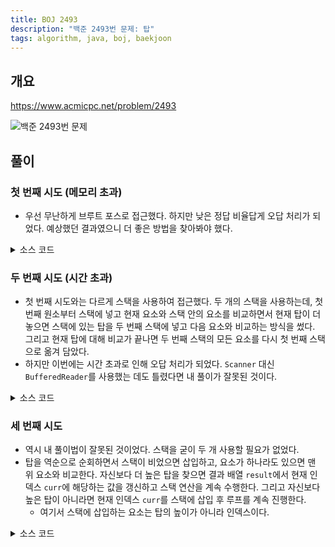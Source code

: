```yaml
---
title: BOJ 2493
description: "백준 2493번 문제: 탑"
tags: algorithm, java, boj, baekjoon
---
```


## 개요

https://www.acmicpc.net/problem/2493

![백준 2493번 문제](/images/220209-boj-2493.png)

## 풀이

### 첫 번째 시도 (메모리 초과)

- 우선 무난하게 브루트 포스로 접근했다. 하지만 낮은 정답 비율답게 오답 처리가 되었다. 예상했던 결과였으니 더 좋은 방법을 찾아봐야 했다.

<details>
<summary>소스 코드</summary>
<div markdown="1">

```java
import java.util.Scanner;

public class Main {
    public static void main(String[] args) {
        Scanner sc = new Scanner(System.in);
        
        int n = sc.nextInt();
        int[] tower = new int[n];
        for (int i = 0; i < n; i++) {
            tower[i] = sc.nextInt();
        }
        
        int[] result = new int[n];
        for (int i = 0; i < n; i++) {
            for (int j = i - 1; j >= 0; j--) {
                if (tower[j] >= tower[i]) {
                    result[i] = j + 1;
                    break;
                }
            }
        }
        
        StringBuilder sb = new StringBuilder();
        for (int r : result) {
            sb.append(r + " ");
        }
        sb.setLength(sb.length() - 1);
        System.out.println(sb.toString());
        sc.close();
    }
}
```

</div>
</details>

### 두 번째 시도 (시간 초과)

- 첫 번째 시도와는 다르게 스택을 사용하여 접근했다. 두 개의 스택을 사용하는데, 첫 번째 원소부터 스택에 넣고 현재 요소와 스택 안의 요소를 비교하면서 현재 탑이 더 놓으면 스택에 있는 탑을 두 번째 스택에 넣고 다음 요소와 비교하는 방식을 썼다. 그리고 현재 탑에 대해 비교가 끝나면 두 번째 스택의 모든 요소를 다시 첫 번째 스택으로 옮겨 담았다.
- 하지만 이번에는 시간 초과로 인해 오답 처리가 되었다. `Scanner` 대신 `BufferedReader`를 사용했는 데도 틀렸다면 내 풀이가 잘못된 것이다.

<details>
<summary>소스 코드</summary>
<div markdown="1">

```java
import java.io.BufferedReader;
import java.io.IOException;
import java.io.InputStreamReader;
import java.util.Stack;
import java.util.StringTokenizer;

public class Main {
    public static void main(String[] args) throws IOException {
        BufferedReader br = new BufferedReader(new InputStreamReader(System.in));
        
        int n = Integer.parseInt(br.readLine());
        Stack<Integer> stack = new Stack<>();
        Stack<Integer> temp = new Stack<>();
        
        StringTokenizer st = new StringTokenizer(br.readLine());
        StringBuilder sb = new StringBuilder();
        
        for (int i = 1; i <= n; i++) {
            int curr = Integer.parseInt(st.nextToken());
            boolean isReceived = false;
            
            while(!stack.isEmpty()) {
                if (stack.peek() >= curr) {
                  // 이전 탑에서 수신했을 경우
                  isReceived = true;
                  break;
                } else {
                  // 수신한 탑이 없을 경우
                  temp.push(stack.pop());
                }
            }
          
          sb.append((isReceived ? stack.size() : 0) + " ");
          while(!temp.isEmpty()) stack.push(temp.pop());
          stack.push(curr);
        }
        
        sb.setLength(sb.length() - 1);
        System.out.println(sb.toString());
        br.close();
    }
}
```

</div>
</details>

### 세 번째 시도

- 역시 내 풀이법이 잘못된 것이었다. 스택을 굳이 두 개 사용할 필요가 없었다.
- 탑을 역순으로 순회하면서 스택이 비었으면 삽입하고, 요소가 하나라도 있으면 맨 위 요소와 비교한다. 자신보다 더 높은 탑을 찾으면 결과 배열 `result`에서 현재 인덱스 `curr`에 해당하는 값을 갱신하고 스택 연산을 계속 수행한다. 그리고 자신보다 높은 탑이 아니라면 현재 인덱스 `curr`를 스택에 삽입 후 루프를 계속 진행한다.
  - 여기서 스택에 삽입하는 요소는 탑의 높이가 아니라 인덱스이다.

<details>
<summary>소스 코드</summary>
<div markdown="1">

```java
import java.io.BufferedReader;
import java.io.IOException;
import java.io.InputStreamReader;
import java.util.Stack;
import java.util.StringTokenizer;

public class Main {
    public static void main(String[] args) throws IOException {
        BufferedReader br = new BufferedReader(new InputStreamReader(System.in));
        
        int n = Integer.parseInt(br.readLine());
        int[] tower = new int[n];
        int[] result = new int[n];
        Stack<Integer> stack = new Stack<>();
        
        StringTokenizer st = new StringTokenizer(br.readLine());
        StringBuilder sb = new StringBuilder();
        
        for (int i = 0; i < n; i++) {
            tower[i] = Integer.parseInt(st.nextToken());
        }
        for (int i = n - 1; i >= 0; i--) {
            while(!stack.isEmpty()) {
                int curr = stack.peek();
                if (tower[i] < tower[curr]) break;
                result[curr] = i + 1;
                stack.pop();
            }
            stack.push(i);
        }
        
        for (int i = 0; i < n; i++) {
            sb.append(result[i] + " ");
        }
        sb.setLength(sb.length() - 1);
        System.out.println(sb.toString());
        br.close();
    }
}
```

</div>
</details>
